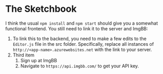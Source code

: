 # The Sketchbook

I think the usual ```npm install``` and ```npm start``` should give you a somewhat functional frontend. You still need to link it to the server and ImgBB: 
1. To link this to the backend, you need to make a few edits to the ```Editor.js``` file in the src folder. Specifically, replace all instances of ```http://<app-name>.azurewebsites.net``` with the link to your server.
2. Third item
    1. Sign up at ImgBB
    2. Navigate to ```https://api.imgbb.com/``` to get your API key.

